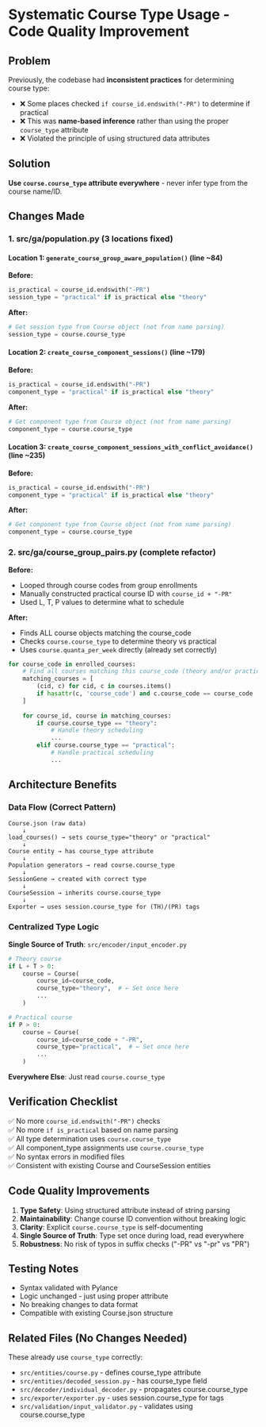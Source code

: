 # Systematic Course Type Usage - Code Quality Improvement

## Problem

Previously, the codebase had **inconsistent practices** for determining course type:
- ❌ Some places checked `if course_id.endswith("-PR")` to determine if practical
- ❌ This was **name-based inference** rather than using the proper `course_type` attribute
- ❌ Violated the principle of using structured data attributes

## Solution

**Use `course.course_type` attribute everywhere** - never infer type from the course name/ID.

## Changes Made

### 1. **src/ga/population.py** (3 locations fixed)

#### Location 1: `generate_course_group_aware_population()` (line ~84)
**Before:**
```python
is_practical = course_id.endswith("-PR")
session_type = "practical" if is_practical else "theory"
```

**After:**
```python
# Get session type from Course object (not from name parsing)
session_type = course.course_type
```

#### Location 2: `create_course_component_sessions()` (line ~179)
**Before:**
```python
is_practical = course_id.endswith("-PR")
component_type = "practical" if is_practical else "theory"
```

**After:**
```python
# Get component type from Course object (not from name parsing)
component_type = course.course_type
```

#### Location 3: `create_course_component_sessions_with_conflict_avoidance()` (line ~235)
**Before:**
```python
is_practical = course_id.endswith("-PR")
component_type = "practical" if is_practical else "theory"
```

**After:**
```python
# Get component type from Course object (not from name parsing)
component_type = course.course_type
```

### 2. **src/ga/course_group_pairs.py** (complete refactor)

**Before:**
- Looped through course codes from group enrollments
- Manually constructed practical course ID with `course_id + "-PR"`
- Used L, T, P values to determine what to schedule

**After:**
- Finds ALL course objects matching the course_code
- Checks `course.course_type` to determine theory vs practical
- Uses `course.quanta_per_week` directly (already set correctly)

```python
for course_code in enrolled_courses:
    # Find all courses matching this course_code (theory and/or practical)
    matching_courses = [
        (cid, c) for cid, c in courses.items()
        if hasattr(c, 'course_code') and c.course_code == course_code
    ]
    
    for course_id, course in matching_courses:
        if course.course_type == "theory":
            # Handle theory scheduling
            ...
        elif course.course_type == "practical":
            # Handle practical scheduling
            ...
```

## Architecture Benefits

### Data Flow (Correct Pattern)
```
Course.json (raw data)
    ↓
load_courses() → sets course_type="theory" or "practical"
    ↓
Course entity → has course_type attribute
    ↓
Population generators → read course.course_type
    ↓
SessionGene → created with correct type
    ↓
CourseSession → inherits course.course_type
    ↓
Exporter → uses session.course_type for (TH)/(PR) tags
```

### Centralized Type Logic

**Single Source of Truth**: `src/encoder/input_encoder.py`
```python
# Theory course
if L + T > 0:
    course = Course(
        course_id=course_code,
        course_type="theory",  # ← Set once here
        ...
    )

# Practical course
if P > 0:
    course = Course(
        course_id=course_code + "-PR",
        course_type="practical",  # ← Set once here
        ...
    )
```

**Everywhere Else**: Just read `course.course_type`

## Verification Checklist

✅ No more `course_id.endswith("-PR")` checks  
✅ No more `if is_practical` based on name parsing  
✅ All type determination uses `course.course_type`  
✅ All component_type assignments use `course.course_type`  
✅ No syntax errors in modified files  
✅ Consistent with existing Course and CourseSession entities  

## Code Quality Improvements

1. **Type Safety**: Using structured attribute instead of string parsing
2. **Maintainability**: Change course ID convention without breaking logic
3. **Clarity**: Explicit `course.course_type` is self-documenting
4. **Single Source of Truth**: Type set once during load, read everywhere
5. **Robustness**: No risk of typos in suffix checks ("-PR" vs "-pr" vs "PR")

## Testing Notes

- Syntax validated with Pylance
- Logic unchanged - just using proper attribute
- No breaking changes to data format
- Compatible with existing Course.json structure

## Related Files (No Changes Needed)

These already use `course_type` correctly:
- `src/entities/course.py` - defines course_type attribute
- `src/entities/decoded_session.py` - has course_type field
- `src/decoder/individual_decoder.py` - propagates course.course_type
- `src/exporter/exporter.py` - uses session.course_type for tags
- `src/validation/input_validator.py` - validates using course.course_type
